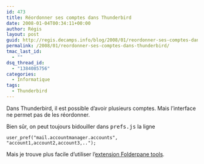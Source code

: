 ```yaml
---
id: 473
title: Réordonner ses comptes dans Thunderbird
date: 2008-01-04T00:34:11+00:00
author: Régis
layout: post
guid: http://regis.decamps.info/blog/2008/01/reordonner-ses-comptes-dans-thunderbirds/
permalink: /2008/01/reordonner-ses-comptes-dans-thunderbird/
tmac_last_id:
  - ""
dsq_thread_id:
  - "1384085756"
categories:
  - Informatique
tags:
  - Thunderbird
---
```

Dans Thunderbird, il est possible d&rsquo;avoir plusieurs comptes. Mais l&rsquo;interface ne permet pas de les réordonner.

Bien sûr, on peut toujours bidouiller dans <tt>prefs.js</tt> la ligne
  
`user_pref("mail.accountmanager.accounts", "account1,account2,account3,..");`

Mais je trouve plus facile d&rsquo;utiliser l&rsquo;[extension Folderpane tools](https://addons.mozilla.org/en-US/thunderbird/addon/258).